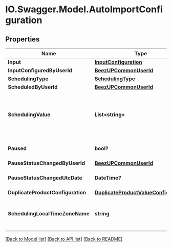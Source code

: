 # IO.Swagger.Model.AutoImportConfiguration
## Properties

Name | Type | Description | Notes
------------ | ------------- | ------------- | -------------
**Input** | [**InputConfiguration**](InputConfiguration.md) |  | 
**InputConfiguredByUserId** | [**BeezUPCommonUserId**](BeezUPCommonUserId.md) |  | 
**SchedulingType** | [**SchedulingType**](SchedulingType.md) |  | 
**ScheduledByUserId** | [**BeezUPCommonUserId**](BeezUPCommonUserId.md) |  | [optional] 
**SchedulingValue** | **List&lt;string&gt;** | Indicate the scheduling value. If the scheduling type is Interval then the value will be a duration otherwise the values will be the time. | 
**Paused** | **bool?** | Indicate if the auto import is in pause or not. | [default to false]
**PauseStatusChangedByUserId** | [**BeezUPCommonUserId**](BeezUPCommonUserId.md) |  | [optional] 
**PauseStatusChangedUtcDate** | **DateTime?** | Indicate when the pause status has changed in UTC date. | [optional] 
**DuplicateProductConfiguration** | [**DuplicateProductValueConfiguration**](DuplicateProductValueConfiguration.md) |  | 
**SchedulingLocalTimeZoneName** | **string** | Indicate the time zone name of the scheduling. If the scheduling type is \&quot;Schedule\&quot; | [optional] [default to "Romance Standard Time"]

[[Back to Model list]](../README.md#documentation-for-models) [[Back to API list]](../README.md#documentation-for-api-endpoints) [[Back to README]](../README.md)

